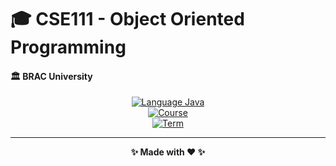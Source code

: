 # 🎓 CSE111 - Object Oriented Programming
#### 🏛️ BRAC University

<div align="center">

[![Language Java](https://img.shields.io/badge/Language-Java-red?style=flat&logo=openjdk&logoColor=white)](https://www.oracle.com/java/)<br/>
[![Course](https://img.shields.io/badge/Course-CSE111-cyan)](https://github.com/MostofaMorshedSayeem/CSE111)<br/>
[![Term](https://img.shields.io/badge/Term-Summer%202025-brightgreen)](https://github.com/MostofaMorshedSayeem/CSE111)<br/>


---

<div align="center">

**✨ Made with ❤️ ✨**

</div>
